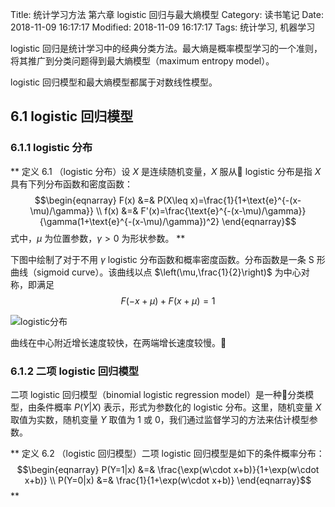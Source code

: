 Title: 统计学习方法 第六章 logistic 回归与最大熵模型
Category: 读书笔记
Date: 2018-11-09 16:17:17
Modified: 2018-11-09 16:17:17
Tags: 统计学习, 机器学习

logistic 回归是统计学习中的经典分类方法。最大熵是概率模型学习的一个准则，将其推广到分类问题得到最大熵模型（maximum entropy model）。

logistic 回归模型和最大熵模型都属于对数线性模型。

## 6.1 logistic 回归模型

### 6.1.1 logistic 分布

**
定义 6.1 （logistic 分布）设 $X$ 是连续随机变量，$X$ 服从 logistic 分布是指 $X$ 具有下列分布函数和密度函数：
$$\begin{eqnarray}
F(x) &=& P(X\leq x)=\frac{1}{1+\text{e}^{-(x-\mu)/\gamma}} \\
f(x) &=& F'(x)=\frac{\text{e}^{-(x-\mu)/\gamma}}{\gamma(1+\text{e}^{-(x-\mu)/\gamma})^2}
\end{eqnarray}$$
式中，$\mu$ 为位置参数，$\gamma>0$ 为形状参数。
**

下图中绘制了对于不用 $\gamma$ logistic 分布函数和概率密度函数。分布函数是一条 S 形曲线（sigmoid curve）。该曲线以点 $\left(\mu,\frac{1}{2}\right)$ 为中心对称，即满足
$$F(-x+\mu)+F(x+\mu)=1$$

![logistic分布]({filename}/images/statistical_learning_6.1.png)

曲线在中心附近增长速度较快，在两端增长速度较慢。

### 6.1.2 二项 logistic 回归模型

二项 logistic 回归模型（binomial logistic regression model）是一种分类模型，由条件概率 $P(Y|X)$ 表示，形式为参数化的 logistic 分布。这里，随机变量 $X$ 取值为实数，随机变量 $Y$ 取值为 1 或 0，我们通过监督学习的方法来估计模型参数。

**
定义 6.2 （logistic 回归模型）二项 logistic 回归模型是如下的条件概率分布：
$$\begin{eqnarray}
P(Y=1|x) &=& \frac{\exp(w\cdot x+b)}{1+\exp(w\cdot x+b)} \\
P(Y=0|x) &=& \frac{1}{1+\exp(w\cdot x+b)}
\end{eqnarray}$$
**
